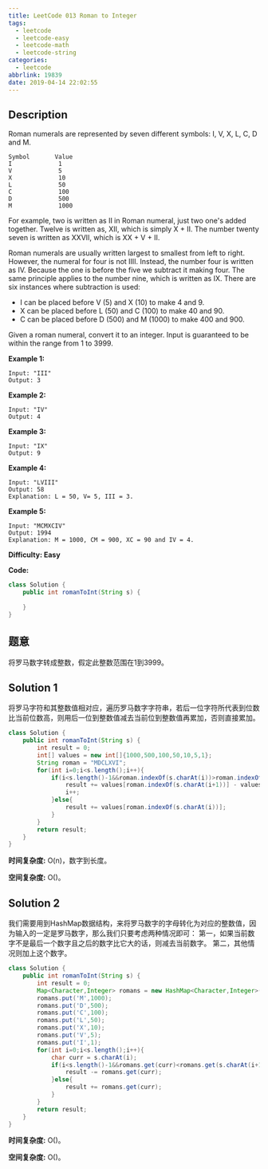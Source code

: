 ```yaml
---
title: LeetCode 013 Roman to Integer
tags:
  - leetcode
  - leetcode-easy
  - leetcode-math
  - leetcode-string
categories:
  - leetcode
abbrlink: 19839
date: 2019-04-14 22:02:55
---
```


## Description

Roman numerals are represented by seven different symbols: I, V, X, L, C, D and M.

````
Symbol       Value
I             1
V             5
X             10
L             50
C             100
D             500
M             1000
````

For example, two is written as II in Roman numeral, just two one's added together. Twelve is written as, XII, which is simply X + II. The number twenty seven is written as XXVII, which is XX + V + II.

Roman numerals are usually written largest to smallest from left to right. However, the numeral for four is not IIII. Instead, the number four is written as IV. Because the one is before the five we subtract it making four. The same principle applies to the number nine, which is written as IX. There are six instances where subtraction is used:

* I can be placed before V (5) and X (10) to make 4 and 9. 
* X can be placed before L (50) and C (100) to make 40 and 90. 
* C can be placed before D (500) and M (1000) to make 400 and 900.

Given a roman numeral, convert it to an integer. Input is guaranteed to be within the range from 1 to 3999.

**Example 1:**

```
Input: "III"
Output: 3
```

**Example 2:**

```
Input: "IV"
Output: 4
```

**Example 3:**

```
Input: "IX"
Output: 9
```

**Example 4:**

```
Input: "LVIII"
Output: 58
Explanation: L = 50, V= 5, III = 3.
```

**Example 5:**

```
Input: "MCMXCIV"
Output: 1994
Explanation: M = 1000, CM = 900, XC = 90 and IV = 4.
```

**Difficulty: Easy**

**Code:**

```java
class Solution {
    public int romanToInt(String s) {
        
    }
}
```

## 题意

将罗马数字转成整数，假定此整数范围在1到3999。

<!-- more -->

## Solution 1

将罗马字符和其整数值相对应，遍历罗马数字字符串，若后一位字符所代表到位数比当前位数高，则用后一位到整数值减去当前位到整数值再累加，否则直接累加。

```java
class Solution {
    public int romanToInt(String s) {
        int result = 0;
        int[] values = new int[]{1000,500,100,50,10,5,1};
        String roman = "MDCLXVI";
        for(int i=0;i<s.length();i++){
            if(i<s.length()-1&&roman.indexOf(s.charAt(i))>roman.indexOf(s.charAt(i+1))){
                result += values[roman.indexOf(s.charAt(i+1))] - values[roman.indexOf(s.charAt(i))];
                i++;
            }else{
                result += values[roman.indexOf(s.charAt(i))];
            }
        }
        return result;
    }
}
```

**时间复杂度:** O(n)，数字到长度。

**空间复杂度:** O()。

## Solution 2

我们需要用到HashMap数据结构，来将罗马数字的字母转化为对应的整数值，因为输入的一定是罗马数字，那么我们只要考虑两种情况即可：
第一，如果当前数字不是最后一个数字且之后的数字比它大的话，则减去当前数字。
第二，其他情况则加上这个数字。


```java
class Solution {
    public int romanToInt(String s) {
        int result = 0;
        Map<Character,Integer> romans = new HashMap<Character,Integer>();
        romans.put('M',1000);
        romans.put('D',500);
        romans.put('C',100);
        romans.put('L',50);
        romans.put('X',10);
        romans.put('V',5);
        romans.put('I',1);
        for(int i=0;i<s.length();i++){
            char curr = s.charAt(i);
            if(i<s.length()-1&&romans.get(curr)<romans.get(s.charAt(i+1))){
                result -= romans.get(curr);
            }else{
                result += romans.get(curr);
            }
        }
        return result;
    }
}
```

**时间复杂度:** O()。

**空间复杂度:** O()。

